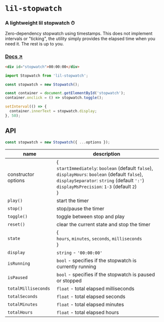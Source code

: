 # `lil-stopwatch`

### A lightweight lil stopwatch ⏱

Zero-dependency stopwatch using timestamps. This does not implement intervals or "ticking", the utility simply provides the elapsed time when you need it. The rest is up to you.

### [Docs ↗](https://youngmanalive.github.io/lil-stopwatch/)

```html
<div id="stopwatch">00:00:00</div>
```

```js
import Stopwatch from 'lil-stopwatch';

const stopwatch = new Stopwatch();

const container = document.getElementById('stopwatch');
container.onclick = () => stopwatch.toggle();

setInterval(() => {
  container.innerText = stopwatch.display;
}, 50);
```

## API
```js
const stopwatch = new Stopwatch({ ...options });
```
name | description
--- | ---
constructor options | {<br>`startImmediately`: `boolean` (default `false`),<br>`displayHours`: `boolean` (default `false`),<br>`displaySeparator`: `string` (default `':'`)<br>`displayMsPrecision`: `1-3` (default `2`)<br>}
`play()` | start the timer
`stop()` | stop/pause the timer
`toggle()` | toggle between stop and play
`reset()` | clear the current state and stop the timer
`state` | {<br>`hours`, `minutes`, `seconds`, `milliseconds`<br>}
`display` | `string` - `'00:00:00'`
`isRunning` | `bool` - specifies if the stopwatch is currently running
`isPaused` | `bool` - specifies if the stopwatch is paused or stopped
`totalMilliseconds` | `float` - total elapsed milliseconds
`totalSeconds` | `float` - total elapsed seconds
`totalMinutes` | `float` - total elapsed minutes
`totalHours` | `float` - total elapsed hours
